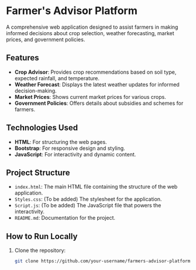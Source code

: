 # Farmer's Advisor Platform

A comprehensive web application designed to assist farmers in making informed decisions about crop selection, weather forecasting, market prices, and government policies.

## Features
- **Crop Advisor**: Provides crop recommendations based on soil type, expected rainfall, and temperature.
- **Weather Forecast**: Displays the latest weather updates for informed decision-making.
- **Market Prices**: Shows current market prices for various crops.
- **Government Policies**: Offers details about subsidies and schemes for farmers.

## Technologies Used
- **HTML**: For structuring the web pages.
- **Bootstrap**: For responsive design and styling.
- **JavaScript**: For interactivity and dynamic content.

## Project Structure
- `index.html`: The main HTML file containing the structure of the web application.
- `Styles.css`: (To be added) The stylesheet for the application.
- `Script.js`: (To be added) The JavaScript file that powers the interactivity.
- `README.md`: Documentation for the project.

## How to Run Locally
1. Clone the repository:
   ```bash
   git clone https://github.com/your-username/farmers-advisor-platform.git
